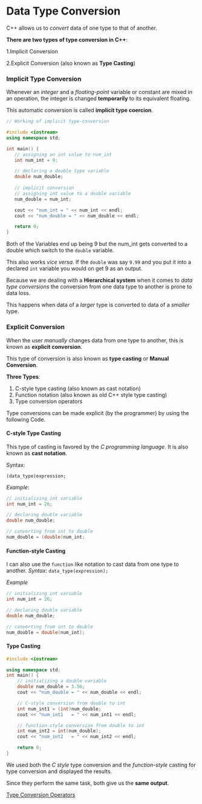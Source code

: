 # Data Type Conversion

C++ allows us to *convert* data of one type to that of another.

**There are two types of type conversion in C++**:

1.Implicit Conversion

2.Explicit Conversion (also known as **Type Casting**)

### Implicit Type Conversion

Whenever an *integer* and a *floating-point* variable or constant are mixed in an operation, the integer is
changed **temporarily** to its equivalent floating.

This automatic conversion is called **implicit type coercion**.

```cpp
// Working of implicit type-conversion

#include <iostream>
using namespace std;

int main() {
   // assigning an int value to num_int
   int num_int = 9;

   // declaring a double type variable
   double num_double;
 
   // implicit conversion
   // assigning int value to a double variable
   num_double = num_int;

   cout << "num_int = " << num_int << endl;
   cout << "num_double = " << num_double << endl;

   return 0;
}
```
Both of the Variables end up being 9 but the num_int gets converted to a double which switch to the `double` variable.

This also works *vice versa*. If the `double` was say `9.99` and you put it into a declared `int` variable you would on get 9 as an output.

Because we are dealing with a **Hierarchical system** when it comes to *data type conversions* the conversion from one data type to another is prone to data loss. 

This happens when data of a *larger* type is converted to data of a *smaller* type.


### Explicit Conversion

When the user *manually* changes data from one type to another, this is known as **explicit conversion**. 

This type of conversion is also known as **type casting** or **Manual Conversion**.

**Three Types**: 

1. C-style type casting (also known as cast notation)
2. Function notation (also known as old C++ style type casting)
3. Type conversion operators

Type conversions can be made explicit (by the programmer) by using the
following Code.

#### C-style Type Casting

This type of casting is favored by the *C programming language*. It is also known as **cast notation**.

Syntax:

`(data_type)expression;`

*Example*:
```cpp
// initializing int variable
int num_int = 26;

// declaring double variable
double num_double;

// converting from int to double
num_double = (double)num_int;
```


#### Function-style Casting

I can also use the `function` like notation to cast data from one type to another.
*Syntax*:
`data_type(expression);`

*Example*

```cpp
// initializing int variable
int num_int = 26;

// declaring double variable
double num_double;

// converting from int to double
num_double = double(num_int);
```

#### Type Casting

```cpp
#include <iostream>

using namespace std;
int main() {
    // initializing a double variable
    double num_double = 3.56;
    cout << "num_double = " << num_double << endl;

    // C-style conversion from double to int
    int num_int1 = (int)num_double;
    cout << "num_int1   = " << num_int1 << endl;

    // function-style conversion from double to int
    int num_int2 = int(num_double);
    cout << "num_int2   = " << num_int2 << endl;

    return 0;
}
  ```
  
  We used both the *C style* type conversion and the *function-style* casting for type conversion and displayed the results. 
  
  Since they perform the same task, both give us the **same output**.
  
  
 [Type Conversion Operators](https://github.com/Lethalz/LethalZet/tree/main/202128092136)

